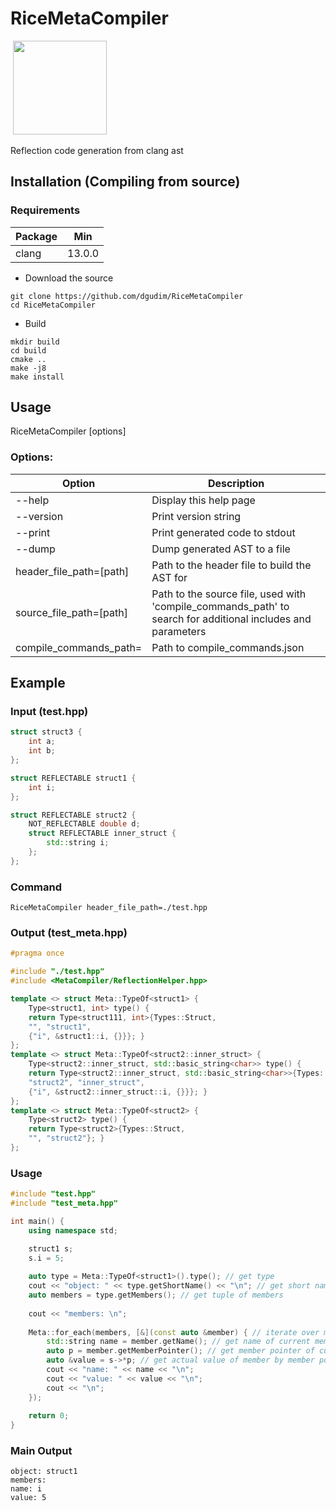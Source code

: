 <h1 id="title">RiceMetaCompiler</h1>

<img src="https://user-images.githubusercontent.com/34401005/196660579-1cd1553f-a77b-4e01-9374-976df2638b3b.png" height=0 id="old_icon"></img>
<img src="https://user-images.githubusercontent.com/34401005/196664991-6832bfdd-6c2c-4279-9fab-c6665ccbc4bd.png" height=150 id="icon"></img>

Reflection code generation from clang ast

## Installation (Compiling from source)
### Requirements

| Package                 | Min    |
|-------------------------|--------|
| clang                   | 13.0.0 |

- Download the source
```shell
git clone https://github.com/dgudim/RiceMetaCompiler
cd RiceMetaCompiler
```
- Build
```shell
mkdir build
cd build
cmake ..
make -j8
make install
```
## Usage
RiceMetaCompiler [options]

### Options: 
| Option                  | Description                                                                                                 |
| ----------------------- | ----------------------------------------------------------------------------------------------------------- |
| --help                  | Display this help page                                                                                      |
| --version               | Print version string                                                                                        |
| --print                 | Print generated code to stdout                                                                              |
| --dump                  | Dump generated AST to a file                                                                                |
| header_file_path=[path] | Path to the header file to build the AST for                                                                |
| source_file_path=[path] | Path to the source file, used with 'compile_commands_path' to search for additional includes and parameters |
| compile_commands_path=  | Path to compile_commands.json                                                                               |

## Example
### Input (test.hpp)
```cpp
struct struct3 {
    int a;
    int b;
};

struct REFLECTABLE struct1 {
    int i;
};

struct REFLECTABLE struct2 {
    NOT_REFLECTABLE double d;
    struct REFLECTABLE inner_struct {
        std::string i;
    };
};
```
### Command
```shell
RiceMetaCompiler header_file_path=./test.hpp
```

### Output (test_meta.hpp)
```cpp
#pragma once

#include "./test.hpp"
#include <MetaCompiler/ReflectionHelper.hpp>

template <> struct Meta::TypeOf<struct1> {
    Type<struct1, int> type() { 
    return Type<struct111, int>{Types::Struct,
    "", "struct1", 
    {"i", &struct1::i, {}}}; }
};
template <> struct Meta::TypeOf<struct2::inner_struct> {
    Type<struct2::inner_struct, std::basic_string<char>> type() { 
    return Type<struct2::inner_struct, std::basic_string<char>>{Types::Struct,
    "struct2", "inner_struct", 
    {"i", &struct2::inner_struct::i, {}}}; }
};
template <> struct Meta::TypeOf<struct2> {
    Type<struct2> type() { 
    return Type<struct2>{Types::Struct,
    "", "struct2"}; }
};
```
### Usage

```cpp
#include "test.hpp"
#include "test_meta.hpp"

int main() {
    using namespace std;

    struct1 s;
    s.i = 5;
    
    auto type = Meta::TypeOf<struct1>().type(); // get type 
    cout << "object: " << type.getShortName() << "\n"; // get short name of type
    auto members = type.getMembers(); // get tuple of members
    
    cout << "members: \n";
    
    Meta::for_each(members, [&](const auto &member) { // iterate over members
        std::string name = member.getName(); // get name of current member
        auto p = member.getMemberPointer(); // get member pointer of currnet member 
        auto &value = s->*p; // get actual value of member by member pointer
        cout << "name: " << name << "\n";
        cout << "value: " << value << "\n";
        cout << "\n";
    });
    
    return 0;
}
```
### Main Output
```
object: struct1
members:
name: i
value: 5
```

<img src="https://user-images.githubusercontent.com/34401005/196667557-8fc7c13f-d37c-45ec-8033-ba5f90c061f2.png" height=0 id="thumb"></img>
